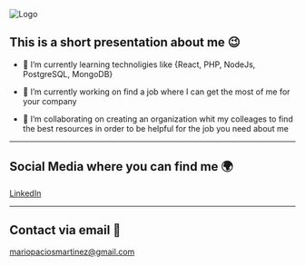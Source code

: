 ![Logo](/Users/mario/Downloads/1597869.jpg)

## This is a short presentation about me 😉

- 🌱 I’m currently learning technoligies like {React, PHP, NodeJs, PostgreSQL, MongoDB}

- 🔭 I’m currently working on find a job where I can get the most of me for your company

- 👯 I’m collaborating on creating an organization whit my colleages to find the best resources in order to be helpful for the job you need about me

----

## Social Media where you can find me 🌍

[LinkedIn](https://www.linkedin.com/feed/)

----

## Contact via email 📧

[mariopaciosmartinez@gmail.com](mailto:mariopaciosmartinez@gmail.com)

<!--
**mariopaciosmartinez/mariopaciosmartinez** is a ✨ _special_ ✨ repository because its `README.md` (this file) appears on your GitHub profile.

Here are some ideas to get you started:

- 🔭 I’m currently working on ...
- 🌱 I’m currently learning ...
- 👯 I’m looking to collaborate on ...
- 🤔 I’m looking for help with ...
- 💬 Ask me about ...
- 📫 How to reach me: ...
- 😄 Pronouns: ...
- ⚡ Fun fact: ...
-->
